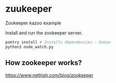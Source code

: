 # zuukeeper
Zookeeper kazoo example

Install and run the zookeeper server. 

```bash
poetry install # Installs dependencies - Kazoo
python3 node_watch.py
```

## How zookeeper works?
https://www.nethish.com/blog/zookeeper
